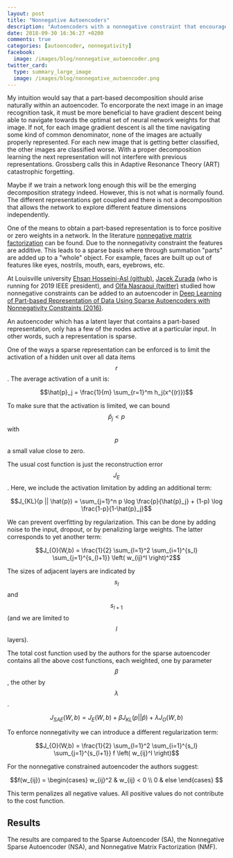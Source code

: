 ```yaml
---
layout: post
title: "Nonnegative Autoencoders"
description: "Autoencoders with a nonnegative constraint that encourages part-based representations at the latent layer."
date: 2018-09-30 16:36:27 +0200
comments: true
categories: [autoencoder, nonnegativity]
facebook:
  image: /images/blog/nonnegative_autoencoder.png
twitter_card:
  type: summary_large_image
  image: /images/blog/nonnegative_autoencoder.png
---
```


My intuition would say that a part-based decomposition should arise naturally within an autoencoder. To encorporate
the next image in an image recognition task, it must be more beneficial to have gradient descent being able to 
navigate towards the optimal set of neural network weights for that image. If not, for each image gradient descent
is all the time navigating some kind of common denominator, none of the images are actually properly represented.
For each new image that is getting better classified, the other images are classified worse. With a proper
decomposition learning the next representation will not interfere with previous representations. Grossberg calls this
in Adaptive Resonance Theory (ART) catastrophic forgetting. 

Maybe if we train a network long enough this will be the emerging decomposition strategy indeed. However, this is not
what is normally found. The different representations get coupled and there is not a decomposition that allows
the network to explore different feature dimensions independently.

One of the means to obtain a part-based representation is to force positive or zero weights in a network. In the 
literature [nonnegative matrix factorization](https://yliapis.github.io/Non-Negative-Matrix-Factorization/) can be 
found. Due to the nonnegativity constraint the features are additive. This leads to a sparse basis where through
summation "parts" are added up to a "whole" object. For example, faces are built up out of features like eyes, nostrils,
mouth, ears, eyebrows, etc.

<!--more-->

At Louisville university
[Ehsan Hosseini-Asl (github)](https://github.com/ehosseiniasl),
[Jacek Zurada](http://www.jacekzurada.org/) (who is running for 2019 IEEE president), and
[Olfa Nasraoui (twitter)](https://twitter.com/olfanasraoui)
studied how nonnegative constraints can be added to an autoencoder in 
[Deep Learning of Part-based Representation of Data Using Sparse Autoencoders with Nonnegativity Constraints (2016)](https://arxiv.org/pdf/1601.02733.pdf).

An autoencoder which has a latent layer that contains a part-based representation, only has a few of the nodes active
at a particular input. In other words, such a representation is sparse. 

One of the ways a sparse representation can be enforced is to limit the activation of a hidden unit over all data
items $$r$$. The average activation of a unit is:

$$\hat{p}_j = \frac{1}{m} \sum_{r=1}^m h_j(x^{(r)})$$

To make sure that the activation is limited, we can bound $$\hat{p}_j < p$$ with $$p$$ a small value close to zero.

The usual cost function is just the reconstruction error $$J_E$$. Here, we include the activation limitation by adding an additional term:

$$J_{KL}(p || \hat{p})  = \sum_{j=1}^n p \log \frac{p}{\hat{p}_j} + (1-p) \log \frac{1-p}{1-\hat{p}_j}$$

We can prevent overfitting by regularization. This can be done by adding noise to the input, dropout, or by penalizing large weights. The latter corresponds to yet another term:

$$J_{O}(W,b) = \frac{1}{2} \sum_{l=1}^2 \sum_{i=1}^{s_l} \sum_{j=1}^{s_{l+1}} \left( w_{ij}^l \right)^2$$

The sizes of adjacent layers are indicated by $$s_l$$ and $$s_{l+1}$$ (and we are limited to $$l$$ layers).

The total cost function used by the authors for the sparse autoencoder contains all the above cost functions, each weighted, one by parameter $$\beta$$, the other by $$\lambda$$.

$$J_{SAE}(W,b) = J_E(W,b) + \beta J_{KL}(p||\hat{p}) + \lambda J_O(W,b)$$

To enforce nonnegativity we can introduce a different regularization term:

$$J_{O}(W,b) = \frac{1}{2} \sum_{l=1}^2 \sum_{i=1}^{s_l} \sum_{j=1}^{s_{l+1}} f \left( w_{ij}^l \right)$$

For the nonnegative constrained autoencoder the authors suggest:

$$f(w_{ij}) = 
\begin{cases}
w_{ij}^2 & w_{ij} < 0 \\ 
0 & else
\end{cases}
$$

This term penalizes all negative values. All positive values do not contribute to the cost function.

## Results

The results are compared to the Sparse Autoencoder (SA), the Nonnegative Sparse Autoencoder (NSA), and Nonnegative Matrix 
Factorization (NMF). 

